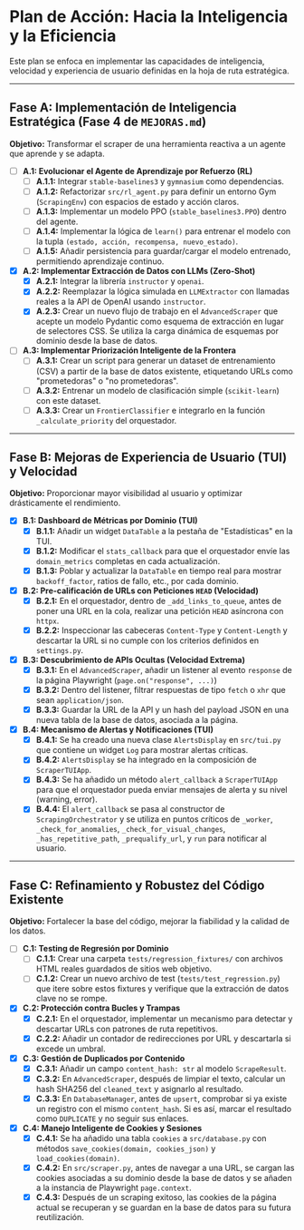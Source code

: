 # Plan de Acción: Hacia la Inteligencia y la Eficiencia

Este plan se enfoca en implementar las capacidades de inteligencia, velocidad y experiencia de usuario definidas en la hoja de ruta estratégica.

---

## Fase A: Implementación de Inteligencia Estratégica (Fase 4 de `MEJORAS.md`)

**Objetivo:** Transformar el scraper de una herramienta reactiva a un agente que aprende y se adapta.

- [ ] **A.1: Evolucionar el Agente de Aprendizaje por Refuerzo (RL)**
  - [ ] **A.1.1:** Integrar `stable-baselines3` y `gymnasium` como dependencias.
  - [ ] **A.1.2:** Refactorizar `src/rl_agent.py` para definir un entorno Gym (`ScrapingEnv`) con espacios de estado y acción claros.
  - [ ] **A.1.3:** Implementar un modelo PPO (`stable_baselines3.PPO`) dentro del agente.
  - [ ] **A.1.4:** Implementar la lógica de `learn()` para entrenar el modelo con la tupla `(estado, acción, recompensa, nuevo_estado)`.
  - [ ] **A.1.5:** Añadir persistencia para guardar/cargar el modelo entrenado, permitiendo aprendizaje continuo.

- [x] **A.2: Implementar Extracción de Datos con LLMs (Zero-Shot)**
  - [x] **A.2.1:** Integrar la librería `instructor` y `openai`.
  - [x] **A.2.2:** Reemplazar la lógica simulada en `LLMExtractor` con llamadas reales a la API de OpenAI usando `instructor`.
  - [x] **A.2.3:** Crear un nuevo flujo de trabajo en el `AdvancedScraper` que acepte un modelo Pydantic como esquema de extracción en lugar de selectores CSS. Se utiliza la carga dinámica de esquemas por dominio desde la base de datos.

- [ ] **A.3: Implementar Priorización Inteligente de la Frontera**
  - [ ] **A.3.1:** Crear un script para generar un dataset de entrenamiento (CSV) a partir de la base de datos existente, etiquetando URLs como "prometedoras" o "no prometedoras".
  - [ ] **A.3.2:** Entrenar un modelo de clasificación simple (`scikit-learn`) con este dataset.
  - [ ] **A.3.3:** Crear un `FrontierClassifier` e integrarlo en la función `_calculate_priority` del orquestador.

---

## Fase B: Mejoras de Experiencia de Usuario (TUI) y Velocidad

**Objetivo:** Proporcionar mayor visibilidad al usuario y optimizar drásticamente el rendimiento.

- [x] **B.1: Dashboard de Métricas por Dominio (TUI)**
  - [x] **B.1.1:** Añadir un widget `DataTable` a la pestaña de "Estadísticas" en la TUI.
  - [x] **B.1.2:** Modificar el `stats_callback` para que el orquestador envíe las `domain_metrics` completas en cada actualización.
  - [x] **B.1.3:** Poblar y actualizar la `DataTable` en tiempo real para mostrar `backoff_factor`, ratios de fallo, etc., por cada dominio.

- [x] **B.2: Pre-calificación de URLs con Peticiones `HEAD` (Velocidad)**
  - [x] **B.2.1:** En el orquestador, dentro de `_add_links_to_queue`, antes de poner una URL en la cola, realizar una petición `HEAD` asíncrona con `httpx`.
  - [x] **B.2.2:** Inspeccionar las cabeceras `Content-Type` y `Content-Length` y descartar la URL si no cumple con los criterios definidos en `settings.py`.

- [x] **B.3: Descubrimiento de APIs Ocultas (Velocidad Extrema)**
  - [x] **B.3.1:** En el `AdvancedScraper`, añadir un listener al evento `response` de la página Playwright (`page.on("response", ...)`)
  - [x] **B.3.2:** Dentro del listener, filtrar respuestas de tipo `fetch` o `xhr` que sean `application/json`.
  - [x] **B.3.3:** Guardar la URL de la API y un hash del payload JSON en una nueva tabla de la base de datos, asociada a la página.

- [x] **B.4: Mecanismo de Alertas y Notificaciones (TUI)**
  - [x] **B.4.1:** Se ha creado una nueva clase `AlertsDisplay` en `src/tui.py` que contiene un widget `Log` para mostrar alertas críticas.
  - [x] **B.4.2:** `AlertsDisplay` se ha integrado en la composición de `ScraperTUIApp`.
  - [x] **B.4.3:** Se ha añadido un método `alert_callback` a `ScraperTUIApp` para que el orquestador pueda enviar mensajes de alerta y su nivel (warning, error).
  - [x] **B.4.4:** El `alert_callback` se pasa al constructor de `ScrapingOrchestrator` y se utiliza en puntos críticos de `_worker`, `_check_for_anomalies`, `_check_for_visual_changes`, `_has_repetitive_path`, `_prequalify_url`, y `run` para notificar al usuario.

---

## Fase C: Refinamiento y Robustez del Código Existente

**Objetivo:** Fortalecer la base del código, mejorar la fiabilidad y la calidad de los datos.

- [ ] **C.1: Testing de Regresión por Dominio**
  - [ ] **C.1.1:** Crear una carpeta `tests/regression_fixtures/` con archivos HTML reales guardados de sitios web objetivo.
  - [ ] **C.1.2:** Crear un nuevo archivo de test (`tests/test_regression.py`) que itere sobre estos fixtures y verifique que la extracción de datos clave no se rompe.

- [x] **C.2: Protección contra Bucles y Trampas**
  - [x] **C.2.1:** En el orquestador, implementar un mecanismo para detectar y descartar URLs con patrones de ruta repetitivos.
  - [x] **C.2.2:** Añadir un contador de redirecciones por URL y descartarla si excede un umbral.

- [x] **C.3: Gestión de Duplicados por Contenido**
  - [x] **C.3.1:** Añadir un campo `content_hash: str` al modelo `ScrapeResult`.
  - [x] **C.3.2:** En `AdvancedScraper`, después de limpiar el texto, calcular un hash SHA256 del `cleaned_text` y asignarlo al resultado.
  - [x] **C.3.3:** En `DatabaseManager`, antes de `upsert`, comprobar si ya existe un registro con el mismo `content_hash`. Si es así, marcar el resultado como `DUPLICATE` y no seguir sus enlaces.

- [x] **C.4: Manejo Inteligente de Cookies y Sesiones**
    - [x] **C.4.1:** Se ha añadido una tabla `cookies` a `src/database.py` con métodos `save_cookies(domain, cookies_json)` y `load_cookies(domain)`.
    - [x] **C.4.2:** En `src/scraper.py`, antes de navegar a una URL, se cargan las cookies asociadas a su dominio desde la base de datos y se añaden a la instancia de Playwright `page.context`.
    - [x] **C.4.3:** Después de un scraping exitoso, las cookies de la página actual se recuperan y se guardan en la base de datos para su futura reutilización.
